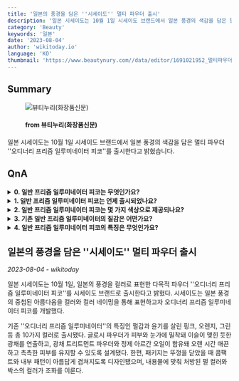 ```yaml
---
title: '일본의 풍경을 담은 ''시세이도'' 멀티 파우더 출시'
description: '일본 시세이도는 10월 1일 시세이도 브랜드에서 일본 풍경의 색감을 담은 멀티 파우더 ''오디너리 프리즘 일루미네이터 피코''를 출시한다고 밝혔습니다.'
category: 'Beauty'
keywords: '일본'
date: '2023-08-04'
author: 'wikitoday.io'
language: 'KO'
thumbnail: 'https://www.beautynury.com//data/editor/1691021952_멀티파우더.jpg'
---
```


## Summary



<figure>
    <img src="https://www.beautynury.com//data/editor/1691021952_멀티파우더.jpg" alt="뷰티누리(화장품신문)" />
    <figcaption>
        <h4> from 뷰티누리(화장품신문)</h4>
    </figcaption>
</figure>


일본 시세이도는 10월 1일 시세이도 브랜드에서 일본 풍경의 색감을 담은 멀티 파우더 ''오디너리 프리즘 일루미네이터 피코''를 출시한다고 밝혔습니다.


## QnA

    
<details>
        <summary><b>0. 일반 프리즘 일루미네이터 피코는 무엇인가요?</b></summary>
        오디너리 프리즘 일루미네이터 피코는 시세이도 브랜드에서 색을 통해 일본의 풍경을 표현하는 다용도 파우더입니다.
    </details>
    
<details>
        <summary><b>1. 일반 프리즘 일루미네이터 피코는 언제 출시되었나요?</b></summary>
        일반 프리즘 일루미네이터 피코는 10월 1일에 출시되었습니다.
    </details>
    
<details>
        <summary><b>2. 일반 프리즘 일루미네이터 피코는 몇 가지 색상으로 제공되나요?</b></summary>
        일반 프리즘 일루미네이터 피코는 핑크, 오렌지, 그린을 포함한 10가지 색상으로 제공됩니다.
    </details>
    
<details>
        <summary><b>3. 기존 일반 프리즘 일루미네이터의 질감은 어떤가요?</b></summary>
        기존의 일반 프리즘 일루미네이터는 진주 빛과 광택이 나는 질감을 가지고 있습니다.
    </details>
    
<details>
        <summary><b>4. 일반 프리즘 일루미네이터 피코의 특징은 무엇인가요?</b></summary>
        오디너리 프리즘 일루미네이터 피코는 피부와 눈가에 밀착되어 이슬이 맺힌 듯한 광채를 연출합니다. 또한 광채 트리트먼트 파우더와 정제된 아르간 오일이 함유되어 피부를 매끄럽고 촉촉하게 유지해 줍니다.
    </details>
    


## 일본의 풍경을 담은 ''시세이도'' 멀티 파우더 출시

_2023-08-04 - wikitoday_

일본 시세이도는 10월 1일, 일본의 풍경을 컬러로 표현한 다목적 파우더 ''오디너리 프리즘 일루미네이터 피코''를 시세이도 브랜드로 출시한다고 밝혔다. 시세이도는 일본 풍경의 중첩된 아름다움을 컬러와 컬러 네이밍을 통해 표현하고자 오디너리 프리즘 일루미네이터 피코를 개발했다.



기존 ''오디너리 프리즘 일루미네이터''의 특징인 펄감과 윤기를 살린 핑크, 오렌지, 그린 등 총 10가지 컬러로 출시됐다. 글로시 파우더가 피부와 눈가에 밀착돼 이슬이 맺힌 듯한 광채를 연출하고, 광채 트리트먼트 파우더와 정제 아르간 오일이 함유돼 오랜 시간 매끈하고 촉촉한 피부를 유지할 수 있도록 설계됐다. 한편, 패키지는 뚜껑을 닫았을 때 콤팩트와 내부 패턴이 아름답게 겹쳐지도록 디자인됐으며, 내용물에 맞춰 처방된 펄 컬러와 박스의 컬러가 조화를 이룬다.
